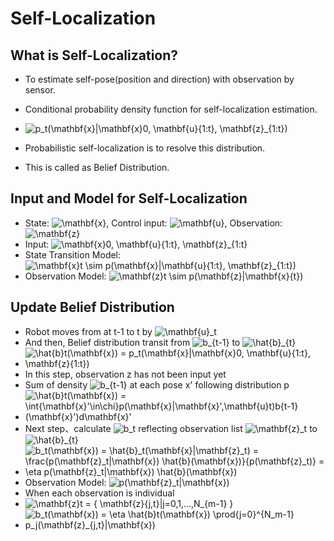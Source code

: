 # Self-Localization

## What is Self-Localization?
* To estimate self-pose(position and direction) with observation by sensor.
* Conditional probability density function for self-localization estimation.

* ![p_t(\mathbf{x}|\mathbf{x}_0, \mathbf{u}_{1:t}, \mathbf{z}_{1:t})
](https://render.githubusercontent.com/render/math?math=%5Clarge+%5Cdisplaystyle+p_t%28%5Cmathbf%7Bx%7D%7C%5Cmathbf%7Bx%7D_0%2C+%5Cmathbf%7Bu%7D_%7B1%3At%7D%2C+%5Cmathbf%7Bz%7D_%7B1%3At%7D%29%0A)

* Probabilistic self-localization is to resolve this distribution.
* This is called as Belief Distribution.

## Input and Model for Self-Localization
* State: ![\mathbf{x}
](https://render.githubusercontent.com/render/math?math=%5Clarge+%5Cdisplaystyle+%5Cmathbf%7Bx%7D%0A), Control input: ![\mathbf{u}
](https://render.githubusercontent.com/render/math?math=%5Clarge+%5Cdisplaystyle+%5Cmathbf%7Bu%7D%0A), Observation: ![\mathbf{z}
](https://render.githubusercontent.com/render/math?math=%5Clarge+%5Cdisplaystyle+%5Cmathbf%7Bz%7D%0A)
* Input: ![\mathbf{x}_0, \mathbf{u}_{1:t}, \mathbf{z}_{1:t}
](https://render.githubusercontent.com/render/math?math=%5Clarge+%5Cdisplaystyle+%5Cmathbf%7Bx%7D_0%2C+%5Cmathbf%7Bu%7D_%7B1%3At%7D%2C+%5Cmathbf%7Bz%7D_%7B1%3At%7D%0A)
* State Transition Model: ![\mathbf{x}_t \sim p(\mathbf{x}|\mathbf{u}_{1:t}, \mathbf{z}_{1:t})](https://render.githubusercontent.com/render/math?math=%5Clarge+%5Cdisplaystyle+%5Cmathbf%7Bx%7D_t+%5Csim+p%28%5Cmathbf%7Bx%7D%7C%5Cmathbf%7Bu%7D_%7B1%3At%7D%2C+%5Cmathbf%7Bz%7D_%7B1%3At%7D%29)
* Observation Model: ![\mathbf{z}_t \sim p(\mathbf{z}|\mathbf{x}_{t})
](https://render.githubusercontent.com/render/math?math=%5Clarge+%5Cdisplaystyle+%5Cmathbf%7Bz%7D_t+%5Csim+p%28%5Cmathbf%7Bz%7D%7C%5Cmathbf%7Bx%7D_%7Bt%7D%29%0A)

## Update Belief Distribution
* Robot moves from at t-1 to t by ![\mathbf{u}_t
](https://render.githubusercontent.com/render/math?math=%5Clarge+%5Cdisplaystyle+%5Cmathbf%7Bu%7D_t%0A)  
* And then, Belief distribution transit from ![b_{t-1}
](https://render.githubusercontent.com/render/math?math=%5Clarge+%5Cdisplaystyle+b_%7Bt-1%7D%0A) to ![\hat{b}_{t}
](https://render.githubusercontent.com/render/math?math=%5Clarge+%5Cdisplaystyle+%5Chat%7Bb%7D_%7Bt%7D%0A)
* ![\hat{b}_t(\mathbf{x}) = p_t(\mathbf{x}|\mathbf{x}_0, \mathbf{u}_{1:t}, \mathbf{z}_{1:t})
](https://render.githubusercontent.com/render/math?math=%5Clarge+%5Cdisplaystyle+%5Chat%7Bb%7D_t%28%5Cmathbf%7Bx%7D%29+%3D+p_t%28%5Cmathbf%7Bx%7D%7C%5Cmathbf%7Bx%7D_0%2C+%5Cmathbf%7Bu%7D_%7B1%3At%7D%2C+%5Cmathbf%7Bz%7D_%7B1%3At%7D%29%0A)
* In this step, observation z has not been input yet
* Sum of density ![b_{t-1}
](https://render.githubusercontent.com/render/math?math=%5Clarge+%5Cdisplaystyle+b_%7Bt-1%7D%0A) at each pose x' following distribution p
* ![\hat{b}_t(\mathbf{x}) = \int_{\mathbf{x}'\in\chi}p(\mathbf{x}|\mathbf{x}',\mathbf{u}_t)b_{t-1}(\mathbf{x}')d\mathbf{x}'
](https://render.githubusercontent.com/render/math?math=%5Clarge+%5Cdisplaystyle+%5Chat%7Bb%7D_t%28%5Cmathbf%7Bx%7D%29+%3D+%5Cint_%7B%5Cmathbf%7Bx%7D%27%5Cin%5Cchi%7Dp%28%5Cmathbf%7Bx%7D%7C%5Cmathbf%7Bx%7D%27%2C%5Cmathbf%7Bu%7D_t%29b_%7Bt-1%7D%28%5Cmathbf%7Bx%7D%27%29d%5Cmathbf%7Bx%7D%27%0A)
* Next step、calculate ![b_t
](https://render.githubusercontent.com/render/math?math=%5Clarge+%5Cdisplaystyle+b_t%0A) reflecting observation list ![\mathbf{z}_t
](https://render.githubusercontent.com/render/math?math=%5Clarge+%5Cdisplaystyle+%5Cmathbf%7Bz%7D_t%0A) to ![\hat{b}_{t}
](https://render.githubusercontent.com/render/math?math=%5Clarge+%5Cdisplaystyle+%5Chat%7Bb%7D_%7Bt%7D%0A)
* ![b_t(\mathbf{x}) = \hat{b}_t(\mathbf{x}|\mathbf{z}_t) = \frac{p(\mathbf{z}_t|\mathbf{x}) \hat{b}(\mathbf{x})}{p(\mathbf{z}_t)} = \eta p(\mathbf{z}_t|\mathbf{x}) \hat{b}(\mathbf{x})
](https://render.githubusercontent.com/render/math?math=%5Clarge+%5Cdisplaystyle+b_t%28%5Cmathbf%7Bx%7D%29+%3D+%5Chat%7Bb%7D_t%28%5Cmathbf%7Bx%7D%7C%5Cmathbf%7Bz%7D_t%29+%3D+%5Cfrac%7Bp%28%5Cmathbf%7Bz%7D_t%7C%5Cmathbf%7Bx%7D%29+%5Chat%7Bb%7D%28%5Cmathbf%7Bx%7D%29%7D%7Bp%28%5Cmathbf%7Bz%7D_t%29%7D+%3D+%5Ceta+p%28%5Cmathbf%7Bz%7D_t%7C%5Cmathbf%7Bx%7D%29+%5Chat%7Bb%7D%28%5Cmathbf%7Bx%7D%29%0A)
* Observation Model: ![p(\mathbf{z}_t|\mathbf{x})
](https://render.githubusercontent.com/render/math?math=%5Clarge+%5Cdisplaystyle+p%28%5Cmathbf%7Bz%7D_t%7C%5Cmathbf%7Bx%7D%29%0A)
* When each observation is individual
* ![\mathbf{z}_t = \{ \mathbf{z}_{j,t}|j=0,1,...,N_{m-1} \}
](https://render.githubusercontent.com/render/math?math=%5Clarge+%5Cdisplaystyle+%5Cmathbf%7Bz%7D_t+%3D+%5C%7B+%5Cmathbf%7Bz%7D_%7Bj%2Ct%7D%7Cj%3D0%2C1%2C...%2CN_%7Bm-1%7D+%5C%7D%0A)
* ![b_t(\mathbf{x}) = \eta \hat{b}_t(\mathbf{x}) \prod_{j=0}^{N_m-1} p_j(\mathbf{z}_{j,t}|\mathbf{x})
](https://render.githubusercontent.com/render/math?math=%5Clarge+%5Cdisplaystyle+b_t%28%5Cmathbf%7Bx%7D%29+%3D+%5Ceta+%5Chat%7Bb%7D_t%28%5Cmathbf%7Bx%7D%29+%5Cprod_%7Bj%3D0%7D%5E%7BN_m-1%7D+p_j%28%5Cmathbf%7Bz%7D_%7Bj%2Ct%7D%7C%5Cmathbf%7Bx%7D%29%0A)